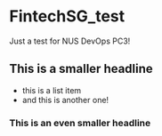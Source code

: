 # FintechSG_test 

Just a test for NUS DevOps PC3!

## This is a smaller headline

* this is a list item
* and this is another one!

### This is an even smaller headline

